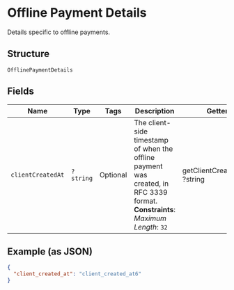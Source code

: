 
# Offline Payment Details

Details specific to offline payments.

## Structure

`OfflinePaymentDetails`

## Fields

| Name | Type | Tags | Description | Getter | Setter |
|  --- | --- | --- | --- | --- | --- |
| `clientCreatedAt` | `?string` | Optional | The client-side timestamp of when the offline payment was created, in RFC 3339 format.<br>**Constraints**: *Maximum Length*: `32` | getClientCreatedAt(): ?string | setClientCreatedAt(?string clientCreatedAt): void |

## Example (as JSON)

```json
{
  "client_created_at": "client_created_at6"
}
```

